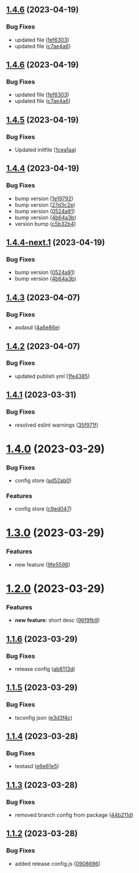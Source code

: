 ## [1.4.6](https://github.com/SuhasParameshwara/CLI-Repo/compare/v1.4.5...v1.4.6) (2023-04-19)


### Bug Fixes

* updated file ([fef6303](https://github.com/SuhasParameshwara/CLI-Repo/commit/fef6303dfcd33690c8a9d97b1d794ea86b9b9a35))
* updated file ([c7ae4a6](https://github.com/SuhasParameshwara/CLI-Repo/commit/c7ae4a62d3db233dbdf0650232d4a494559a13aa))

## [1.4.6](https://github.com/SuhasParameshwara/CLI-Repo/compare/v1.4.5...v1.4.6) (2023-04-19)


### Bug Fixes

* updated file ([fef6303](https://github.com/SuhasParameshwara/CLI-Repo/commit/fef6303dfcd33690c8a9d97b1d794ea86b9b9a35))
* updated file ([c7ae4a6](https://github.com/SuhasParameshwara/CLI-Repo/commit/c7ae4a62d3db233dbdf0650232d4a494559a13aa))

## [1.4.5](https://github.com/SuhasParameshwara/CLI-Repo/compare/v1.4.4...v1.4.5) (2023-04-19)


### Bug Fixes

* Updated initfile ([1cea1aa](https://github.com/SuhasParameshwara/CLI-Repo/commit/1cea1aab80bdae1c66381fc656cde748db7d1c3e))

## [1.4.4](https://github.com/SuhasParameshwara/CLI-Repo/compare/v1.4.3...v1.4.4) (2023-04-19)


### Bug Fixes

* bump version ([1e19792](https://github.com/SuhasParameshwara/CLI-Repo/commit/1e19792b70a008f6c4dfd1adbc2203034d9841db))
* bump version ([27d3c2e](https://github.com/SuhasParameshwara/CLI-Repo/commit/27d3c2e21ebbc2fd291a86924a7466556d901694))
* bump version ([0524a91](https://github.com/SuhasParameshwara/CLI-Repo/commit/0524a918d17e26fe18f4b6b69158892d270db548))
* bump version ([4b64a3b](https://github.com/SuhasParameshwara/CLI-Repo/commit/4b64a3bd9e1c32958287f87d76a591dd60438c7c))
* version bump ([c5b32b4](https://github.com/SuhasParameshwara/CLI-Repo/commit/c5b32b4a70ed19dd62c1f40d8995c2ae98e04a2c))

## [1.4.4-next.1](https://github.com/SuhasParameshwara/CLI-Repo/compare/v1.4.3...v1.4.4-next.1) (2023-04-19)

### Bug Fixes

- bump version ([0524a91](https://github.com/SuhasParameshwara/CLI-Repo/commit/0524a918d17e26fe18f4b6b69158892d270db548))
- bump version ([4b64a3b](https://github.com/SuhasParameshwara/CLI-Repo/commit/4b64a3bd9e1c32958287f87d76a591dd60438c7c))

## [1.4.3](https://github.com/SuhasParameshwara/CLI-Repo/compare/v1.4.2...v1.4.3) (2023-04-07)

### Bug Fixes

- asdasd ([4a6e86e](https://github.com/SuhasParameshwara/CLI-Repo/commit/4a6e86eaf2a207dd811544b5fd993f32a9bb2380))

## [1.4.2](https://github.com/SuhasParameshwara/CLI-Repo/compare/v1.4.1...v1.4.2) (2023-04-07)

### Bug Fixes

- updated publish yml ([1fe4385](https://github.com/SuhasParameshwara/CLI-Repo/commit/1fe438550fc1be6a383ae58d426ffae103e240d8))

## [1.4.1](https://github.com/SuhasParameshwara/CLI-Repo/compare/v1.4.0...v1.4.1) (2023-03-31)

### Bug Fixes

- resolved eslint warnings ([35f971f](https://github.com/SuhasParameshwara/CLI-Repo/commit/35f971fdf798f5130d14465e99abf5439a097587))

# [1.4.0](https://github.com/SuhasParameshwara/CLI-Repo/compare/v1.3.0...v1.4.0) (2023-03-29)

### Bug Fixes

- config store ([ad52ab0](https://github.com/SuhasParameshwara/CLI-Repo/commit/ad52ab092e2fd1cb1693e1808a64a0a542ec91be))

### Features

- config store ([c9ed047](https://github.com/SuhasParameshwara/CLI-Repo/commit/c9ed047c4a1997109d06e73421bcd7a44382674a))

# [1.3.0](https://github.com/SuhasParameshwara/CLI-Repo/compare/v1.2.0...v1.3.0) (2023-03-29)

### Features

- new feature ([9fe5598](https://github.com/SuhasParameshwara/CLI-Repo/commit/9fe559872c740f8b59702c48251fdf006ce9a4bd))

# [1.2.0](https://github.com/SuhasParameshwara/CLI-Repo/compare/v1.1.6...v1.2.0) (2023-03-29)

### Features

- **new feature:** short desc ([96f9fb9](https://github.com/SuhasParameshwara/CLI-Repo/commit/96f9fb9d268254b6b80b92a330b93fee795d2538))

## [1.1.6](https://github.com/SuhasParameshwara/CLI-Repo/compare/v1.1.5...v1.1.6) (2023-03-29)

### Bug Fixes

- release config ([ab8113d](https://github.com/SuhasParameshwara/CLI-Repo/commit/ab8113dbcb7d77d2e154197ba6bc882e546e2b19))

## [1.1.5](https://github.com/SuhasParameshwara/CLI-Repo/compare/v1.1.4...v1.1.5) (2023-03-29)

### Bug Fixes

- tsconfig json ([e3d3f4c](https://github.com/SuhasParameshwara/CLI-Repo/commit/e3d3f4ce74ca6abae8ca683bcf696e072f977636))

## [1.1.4](https://github.com/SuhasParameshwara/CLI-Repo/compare/v1.1.3...v1.1.4) (2023-03-28)

### Bug Fixes

- testasd ([e6e61e5](https://github.com/SuhasParameshwara/CLI-Repo/commit/e6e61e583dc1a1f528bc3fc7dfaebb2d52c507ee))

## [1.1.3](https://github.com/SuhasParameshwara/CLI-Repo/compare/v1.1.2...v1.1.3) (2023-03-28)

### Bug Fixes

- removed branch config from package ([44b211d](https://github.com/SuhasParameshwara/CLI-Repo/commit/44b211d7fc9db61bb8b914de78cc1aceb7e2e2c2))

## [1.1.2](https://github.com/SuhasParameshwara/CLI-Repo/compare/v1.1.1...v1.1.2) (2023-03-28)

### Bug Fixes

- added release config.js ([0908696](https://github.com/SuhasParameshwara/CLI-Repo/commit/09086962289dc2565e01df88f1457589383e507e))
